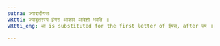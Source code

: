 ```yaml
---
sutra: ज्यादादीयसः
vRtti: ज्यादुत्तरस्य ईयस आकार आदेशो भवति ॥
vRtti_eng: आ is substituted for the first letter of ईयस्, after ज्य ॥

---
```

